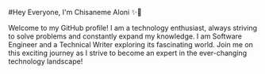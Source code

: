 #Hey Everyone, I'm Chisaneme Aloni ✨🚀

Welcome to my GitHub profile! I am a technology enthusiast, always striving to solve problems and constantly expand my knowledge. I am Software Engineer and a Technical Writer exploring its fascinating world. Join me on this exciting journey as I strive to become an expert in the ever-changing technology landscape!
